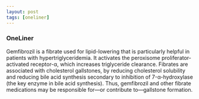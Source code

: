 ```yaml
---
layout: post
tags: [oneliner]
---
```



### OneLiner

Gemfibrozil is a fibrate used for lipid-lowering that is particularly helpful in patients with hypertriglyceridemia. It activates the peroxisome proliferator-activated receptor-α, which increases triglyceride clearance. Fibrates are associated with cholesterol gallstones, by reducing cholesterol solubility and reducing bile acid synthesis secondary to inhibition of 7-α-hydroxylase (the key enzyme in bile acid synthesis). Thus, gemfibrozil and other fibrate medications may be responsible for—or contribute to—gallstone formation.
